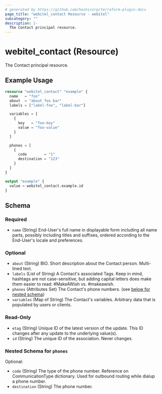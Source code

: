 ```yaml
---
# generated by https://github.com/hashicorp/terraform-plugin-docs
page_title: "webitel_contact Resource - webitel"
subcategory: ""
description: |-
  The Contact principal resource.
---
```


# webitel_contact (Resource)

The Contact principal resource.

## Example Usage

```terraform
resource "webitel_contact" "example" {
  name   = "foo"
  about  = "about foo bar"
  labels = ["label-foo", "label-bar"]

  variables = [
    {
      key   = "foo-key"
      value = "foo-value"
    }
  ]

  phones = [
    {
      code        = "1"
      destination = "123"
    }
  ]
}

output "example" {
  value = webitel_contact.example.id
}
```

<!-- schema generated by tfplugindocs -->
## Schema

### Required

- `name` (String) End-User's full name in displayable form including all name parts, possibly including titles and suffixes, ordered according to the End-User's locale and preferences.

### Optional

- `about` (String) BIO. Short description about the Contact person. Multi-lined text.
- `labels` (List of String) A Contact's associated Tags. Keep in mind, hashtags are not case-sensitive, but adding capital letters does make them easier to read: #MakeAWish vs. #makeawish.
- `phones` (Attributes Set) The Contact's phone numbers. (see [below for nested schema](#nestedatt--phones))
- `variables` (Map of String) The Contact's variables. Arbitrary data that is populated by users or clients.

### Read-Only

- `etag` (String) Unique ID of the latest version of the update. This ID changes after any update to the underlying value(s).
- `id` (String) The unique ID of the association. Never changes.

<a id="nestedatt--phones"></a>
### Nested Schema for `phones`

Optional:

- `code` (String) The type of the phone number. Reference on CommunicationType dictionary. Used for outbound routing while dialup a phone number.
- `destination` (String) The phone number.
